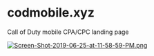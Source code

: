 # codmobile.xyz
Call of Duty mobile CPA/CPC landing page


[![Screen-Shot-2019-06-25-at-11-58-59-PM.png](https://i.postimg.cc/SsK7pTHc/Screen-Shot-2019-06-25-at-11-58-59-PM.png)](https://postimg.cc/B8d1TgSv)


